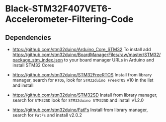 # Black-STM32F407VET6-Accelerometer-Filtering-Code

## Dependencies

- https://github.com/stm32duino/Arduino_Core_STM32
To install add https://github.com/stm32duino/BoardManagerFiles/raw/master/STM32/package_stm_index.json to your board manager URLs in Arduino and install STM32 Cores

- https://github.com/stm32duino/STM32FreeRTOS
Install from library manager, search for `RTOS`, look for `STM32duino FreeRTOS` v10 in the list and install

- https://github.com/stm32duino/STM32SD
Install from library manager, search for `STM32SD` look for `STM32duino STM32SD` and install v1.2.0

- https://github.com/stm32duino/FatFs
Install from library manager, search for `FatFs` and install v2.0.2
